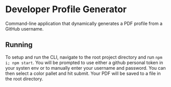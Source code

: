 # Developer Profile Generator

Command-line application that dynamically generates a PDF profile from a GitHub username.

## Running

To setup and run the CLI, navigate to the root project directory and run
``npm i; npm start``. You will be prompted to use either a github personal
token in your systen env or to manually enter your username and password.
You can then select a color pallet and hit submit. Your PDF will be saved
to a file in the root directory.